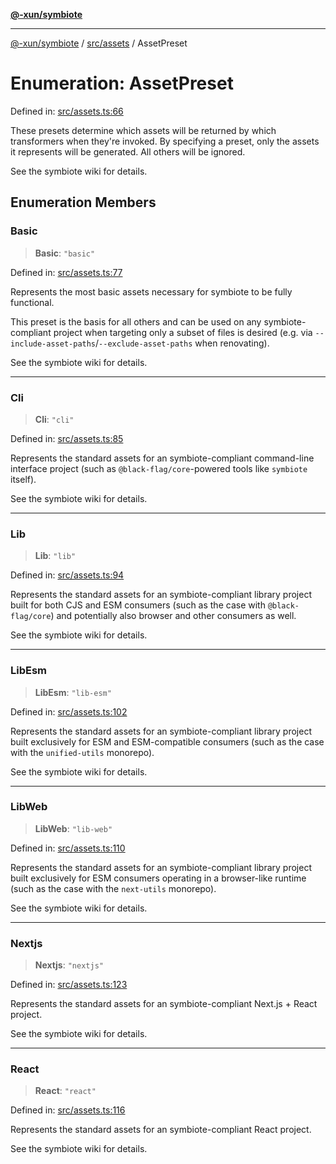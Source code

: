 [**@-xun/symbiote**](../../../README.md)

***

[@-xun/symbiote](../../../README.md) / [src/assets](../README.md) / AssetPreset

# Enumeration: AssetPreset

Defined in: [src/assets.ts:66](https://github.com/Xunnamius/symbiote/blob/9de5a7b290875af95f8ef5a319559df825226df8/src/assets.ts#L66)

These presets determine which assets will be returned by which transformers
when they're invoked. By specifying a preset, only the assets it represents
will be generated. All others will be ignored.

See the symbiote wiki for details.

## Enumeration Members

### Basic

> **Basic**: `"basic"`

Defined in: [src/assets.ts:77](https://github.com/Xunnamius/symbiote/blob/9de5a7b290875af95f8ef5a319559df825226df8/src/assets.ts#L77)

Represents the most basic assets necessary for symbiote to be fully
functional.

This preset is the basis for all others and can be used on any
symbiote-compliant project when targeting only a subset of files is desired
(e.g. via `--include-asset-paths`/`--exclude-asset-paths` when renovating).

See the symbiote wiki for details.

***

### Cli

> **Cli**: `"cli"`

Defined in: [src/assets.ts:85](https://github.com/Xunnamius/symbiote/blob/9de5a7b290875af95f8ef5a319559df825226df8/src/assets.ts#L85)

Represents the standard assets for an symbiote-compliant command-line
interface project (such as `@black-flag/core`-powered tools like `symbiote`
itself).

See the symbiote wiki for details.

***

### Lib

> **Lib**: `"lib"`

Defined in: [src/assets.ts:94](https://github.com/Xunnamius/symbiote/blob/9de5a7b290875af95f8ef5a319559df825226df8/src/assets.ts#L94)

Represents the standard assets for an symbiote-compliant library project
built for both CJS and ESM consumers (such as the case with
`@black-flag/core`) and potentially also browser and other consumers as
well.

See the symbiote wiki for details.

***

### LibEsm

> **LibEsm**: `"lib-esm"`

Defined in: [src/assets.ts:102](https://github.com/Xunnamius/symbiote/blob/9de5a7b290875af95f8ef5a319559df825226df8/src/assets.ts#L102)

Represents the standard assets for an symbiote-compliant library project
built exclusively for ESM and ESM-compatible consumers (such as the case
with the `unified-utils` monorepo).

See the symbiote wiki for details.

***

### LibWeb

> **LibWeb**: `"lib-web"`

Defined in: [src/assets.ts:110](https://github.com/Xunnamius/symbiote/blob/9de5a7b290875af95f8ef5a319559df825226df8/src/assets.ts#L110)

Represents the standard assets for an symbiote-compliant library project
built exclusively for ESM consumers operating in a browser-like runtime
(such as the case with the `next-utils` monorepo).

See the symbiote wiki for details.

***

### Nextjs

> **Nextjs**: `"nextjs"`

Defined in: [src/assets.ts:123](https://github.com/Xunnamius/symbiote/blob/9de5a7b290875af95f8ef5a319559df825226df8/src/assets.ts#L123)

Represents the standard assets for an symbiote-compliant Next.js + React
project.

See the symbiote wiki for details.

***

### React

> **React**: `"react"`

Defined in: [src/assets.ts:116](https://github.com/Xunnamius/symbiote/blob/9de5a7b290875af95f8ef5a319559df825226df8/src/assets.ts#L116)

Represents the standard assets for an symbiote-compliant React project.

See the symbiote wiki for details.
